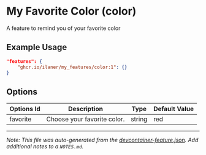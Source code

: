 
# My Favorite Color (color)

A feature to remind you of your favorite color

## Example Usage

```json
"features": {
    "ghcr.io/ilaner/my_features/color:1": {}
}
```

## Options

| Options Id | Description | Type | Default Value |
|-----|-----|-----|-----|
| favorite | Choose your favorite color. | string | red |



---

_Note: This file was auto-generated from the [devcontainer-feature.json](https://github.com/ilaner/my_features/blob/main/src/color/devcontainer-feature.json).  Add additional notes to a `NOTES.md`._
